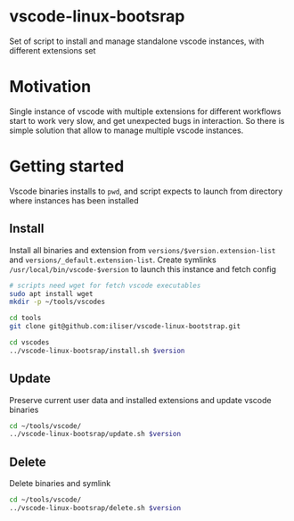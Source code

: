 # vscode-linux-bootsrap
Set of script to install and manage standalone vscode instances, with different extensions set

# Motivation
Single instance of vscode with multiple extensions for different workflows start to work very slow, and get unexpected bugs in interaction.
So there is simple solution that allow to manage multiple vscode instances.

# Getting started

Vscode binaries installs to `pwd`, and script expects to launch from directory where instances has been installed

## Install 
Install all binaries and extension from `versions/$version.extension-list` and `versions/_default.extension-list`.
Create symlinks `/usr/local/bin/vscode-$version` to launch this instance and fetch config

```sh
# scripts need wget for fetch vscode executables
sudo apt install wget 
mkdir -p ~/tools/vscodes

cd tools
git clone git@github.com:iliser/vscode-linux-bootstrap.git

cd vscodes
../vscode-linux-bootsrap/install.sh $version
```

## Update
Preserve current user data and installed extensions and update vscode binaries

```sh
cd ~/tools/vscode/
../vscode-linux-bootsrap/update.sh $version
```

## Delete
Delete binaries and symlink
```sh
cd ~/tools/vscode/
../vscode-linux-bootsrap/delete.sh $version
```